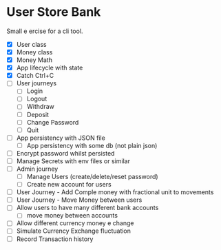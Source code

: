 # User Store Bank

Small e ercise for a cli tool.

- [x] User class
- [x] Money class
- [x] Money Math
- [x] App lifecycle with state
- [x] Catch Ctrl+C
- [ ] User journeys
    - [ ] Login
    - [ ] Logout
    - [ ] Withdraw
    - [ ] Deposit
    - [ ] Change Password
    - [ ] Quit
- [ ] App persistency with JSON file
    - [ ] App persistency with some db (not plain json)
- [ ] Encrypt password whilst persisted
- [ ] Manage Secrets with env files or similar
- [ ] Admin journey
    - [ ] Manage Users (create/delete/reset password)
    - [ ] Create new account for users
- [ ] User Journey - Add Comple  money with fractional unit to movements
- [ ] User Journey - Move Money between users
- [ ] Allow users to have many different bank accounts
    - [ ] move money between accounts
- [ ] Allow different currency money e change
- [ ] Simulate Currency Exchange fluctuation
- [ ] Record Transaction history